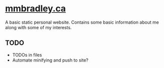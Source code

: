 # [mmbradley.ca](https://mmbradley.ca)

A basic static personal website.
Contains some basic information about me along with some of my interests.

## TODO

* TODOs in files
* Automate minifying and push to site?
